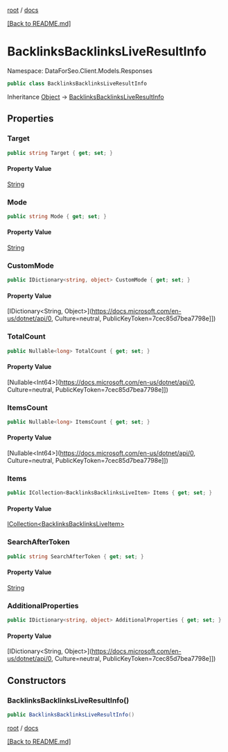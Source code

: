 [root](./../ "root") / [docs](./ "docs")

[[Back to README.md]](./../README.md "[Back to README.md]")

# BacklinksBacklinksLiveResultInfo

Namespace: DataForSeo.Client.Models.Responses

```csharp
public class BacklinksBacklinksLiveResultInfo
```

Inheritance [Object](https://docs.microsoft.com/en-us/dotnet/api/Object) → [BacklinksBacklinksLiveResultInfo](./BacklinksBacklinksLiveResultInfo.md)

## Properties

### **Target**

```csharp
public string Target { get; set; }
```

#### Property Value

[String](https://docs.microsoft.com/en-us/dotnet/api/String)<br>

### **Mode**

```csharp
public string Mode { get; set; }
```

#### Property Value

[String](https://docs.microsoft.com/en-us/dotnet/api/String)<br>

### **CustomMode**

```csharp
public IDictionary<string, object> CustomMode { get; set; }
```

#### Property Value

[IDictionary&lt;String, Object&gt;](https://docs.microsoft.com/en-us/dotnet/api/0, Culture=neutral, PublicKeyToken=7cec85d7bea7798e]])<br>

### **TotalCount**

```csharp
public Nullable<long> TotalCount { get; set; }
```

#### Property Value

[Nullable&lt;Int64&gt;](https://docs.microsoft.com/en-us/dotnet/api/0, Culture=neutral, PublicKeyToken=7cec85d7bea7798e]])<br>

### **ItemsCount**

```csharp
public Nullable<long> ItemsCount { get; set; }
```

#### Property Value

[Nullable&lt;Int64&gt;](https://docs.microsoft.com/en-us/dotnet/api/0, Culture=neutral, PublicKeyToken=7cec85d7bea7798e]])<br>

### **Items**

```csharp
public ICollection<BacklinksBacklinksLiveItem> Items { get; set; }
```

#### Property Value

[ICollection&lt;BacklinksBacklinksLiveItem&gt;](./BacklinksBacklinksLiveItem.md)<br>

### **SearchAfterToken**

```csharp
public string SearchAfterToken { get; set; }
```

#### Property Value

[String](https://docs.microsoft.com/en-us/dotnet/api/String)<br>

### **AdditionalProperties**

```csharp
public IDictionary<string, object> AdditionalProperties { get; set; }
```

#### Property Value

[IDictionary&lt;String, Object&gt;](https://docs.microsoft.com/en-us/dotnet/api/0, Culture=neutral, PublicKeyToken=7cec85d7bea7798e]])<br>

## Constructors

### **BacklinksBacklinksLiveResultInfo()**

```csharp
public BacklinksBacklinksLiveResultInfo()
```

[root](./../ "root") / [docs](./ "docs")

[[Back to README.md]](./../README.md "[Back to README.md]")